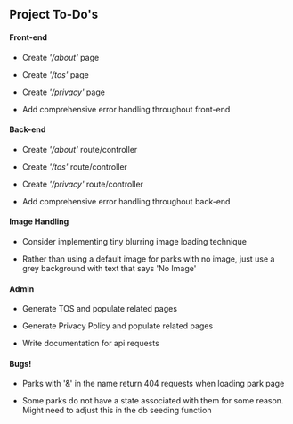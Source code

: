 ## Project To-Do's

#### Front-end

- Create _'/about'_ page

- Create _'/tos'_ page

- Create _'/privacy'_ page

- Add comprehensive error handling throughout front-end

#### Back-end

- Create _'/about'_ route/controller

- Create _'/tos'_ route/controller

- Create _'/privacy'_ route/controller

- Add comprehensive error handling throughout back-end

#### Image Handling

- Consider implementing tiny blurring image loading technique

- Rather than using a default image for parks with no image, just use a grey background with text that says 'No Image'

#### Admin

- Generate TOS and populate related pages

- Generate Privacy Policy and populate related pages

- Write documentation for api requests

#### Bugs!

- Parks with '&' in the name return 404 requests when loading park page

- Some parks do not have a state associated with them for some reason. Might need to adjust this in the db seeding function